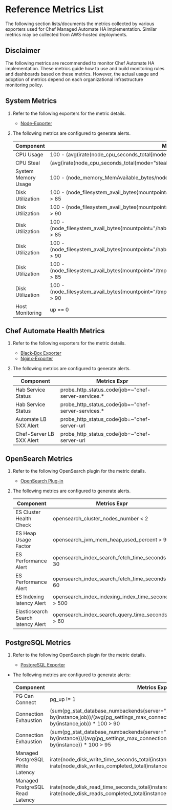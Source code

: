 # Reference Metrics List

The following section lists/documents the metrics collected by various exporters used for Chef Managed Automate HA implementation. Similar metrics may be collected from AWS-hosted deployments.

## Disclaimer

The following metrics are recommended to monitor Chef Automate HA implementation. These metrics guide how to use and build monitoring rules and dashboards based on these metrics. However, the actual usage and adoption of metrics depend on each organizational infrastructure monitoring policy.

## System Metrics

1. Refer to the following exporters for the metric details.

    * [Node-Exporter](https://github.com/prometheus/node_exporter)

1. The following metrics are configured to generate alerts.

    | **Component**           | **Metrics Expr**                                    |
    |-------------------------|------------------------------------------------|
    |   CPU Usage             | 100 - (avg(irate(node_cpu_seconds_total{mode="idle"}[5m])) by(instance,job) * 100) > 95 |
    |   CPU Steal | (avg(irate(node_cpu_seconds_total{mode="steal"}[5m]) * 100) by(instance,job))> 20 |
    |   System Memory Usage | 100 - (node_memory_MemAvailable_bytes/node_memory_MemTotal_bytes*100) > 95 |
    |   Disk Utilization | 100 - (node_filesystem_avail_bytes{mountpoint="/"}/node_filesystem_size_bytes{mountpoint="/"}*100) > 85 |
    |   Disk Utilization | 100 - (node_filesystem_avail_bytes{mountpoint="/"}/node_filesystem_size_bytes{mountpoint="/"}*100) > 90 |
    |   Disk Utilization | 100 - (node_filesystem_avail_bytes{mountpoint="/hab"}/node_filesystem_size_bytes{mountpoint="/hab"}*100) > 85 |
    |   Disk Utilization | 100 - (node_filesystem_avail_bytes{mountpoint="/hab"}/node_filesystem_size_bytes{mountpoint="/hab"}*100) > 90 |
    |   Disk Utilization | 100 - (node_filesystem_avail_bytes{mountpoint="/tmp"}/node_filesystem_size_bytes{mountpoint="/tmp"}*100) > 85 |
    |   Disk Utilization | 100 - (node_filesystem_avail_bytes{mountpoint="/tmp"}/node_filesystem_size_bytes{mountpoint="/tmp"}*100) > 90 |
    |  Host Monitoring | up == 0 |

## Chef Automate Health Metrics

1. Refer to the following exporters for the metric details.

    * [Black-Box Exporter](https://github.com/prometheus/blackbox_exporter)
    * [Nginx-Exporter](https://github.com/nginxinc/nginx-prometheus-exporter)

1. The following metrics are configured to generate alerts.

    | **Component**           | **Metrics Expr**                               |
    |-------------------------|------------------------------------------------|
    | Hab Service Status    | probe_http_status_code{job=~"chef-server-services.*|automate-services.*"} != 200 |
    | Hab Service Status | probe_http_status_code{job=~"chef-server-services.*|automate-services.*"} != 200 |
    | Automate LB 5XX Alert | probe_http_status_code{job=~"chef-server-url|chef-automate-url"} >= 500 |
    | Chef-Server LB 5XX Alert | probe_http_status_code{job=~"chef-server-url|chef-automate-url"} >= 500 |

## OpenSearch Metrics

1. Refer to the following OpenSearch plugin for the metric details.

    * [OpenSearch Plug-in](https://github.com/aiven/prometheus-exporter-plugin-for-opensearch)

1. The following metrics are configured to generate alerts.

    | **Component**           | **Metrics Expr**                               |
    |-------------------------|------------------------------------------------|
    | ES Cluster Health Check | opensearch_cluster_nodes_number < 2 |
    | ES Heap Usage Factor | opensearch_jvm_mem_heap_used_percent > 95 |
    | ES Performance Alert | opensearch_index_search_fetch_time_seconds > 30 |
    | ES Performance Alert | opensearch_index_search_fetch_time_seconds > 60 |
    | ES Indexing latency Alert | opensearch_index_indexing_index_time_seconds > 500 |
    | Elasticsearch Search latency Alert | opensearch_index_search_query_time_seconds > 60 |

## PostgreSQL Metrics

1. Refer to the following OpenSearch plugin for the metric details.

    * [PostgreSQL Exporter](https://github.com/prometheus-community/postgres_exporter)

* The following metrics are configured to generate alerts:

    | **Component**           | **Metrics Expr**                               |
    |-------------------------|------------------------------------------------|
    | PG Can Connect | pg_up != 1 |
    | Connection Exhaustion | (sum(pg_stat_database_numbackends{server="10.100.12.36:5432"}) by(instance,job))/(avg(pg_settings_max_connections{server="10.100.12.36:5432"}) by(instance,job)) * 100 > 90 |
    | Connection Exhaustion | (sum(pg_stat_database_numbackends{server="10.100.12.36:5432"}) by(instance))/(avg(pg_settings_max_connections{server="10.100.12.36:5432"}) by(instance)) * 100 > 95 |
    | Managed PostgreSQL Write Latency | irate(node_disk_write_time_seconds_total{instance=\~".\*pg.\*"}[5m]) / irate(node_disk_writes_completed_total{instance=\~".\*pg.\*"}[5m]) > 300 |
    | Managed PostgreSQL Read Latency | irate(node_disk_read_time_seconds_total{instance=\~".\*pg.\*"}[5m]) / irate(node_disk_reads_completed_total{instance=\~".\*pg.\*"}[5m]) > 300 |
